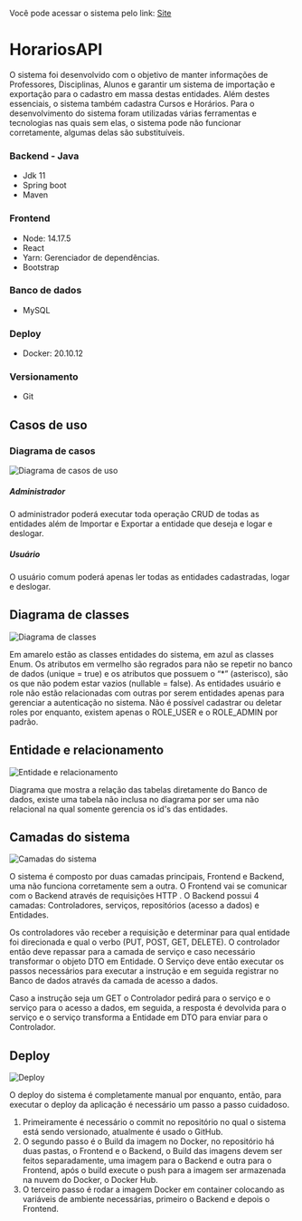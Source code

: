 Você pode acessar o sistema pelo link: <a href="https://horariosapi-ifrs.netlify.app/Login">Site</a>

# HorariosAPI
  O sistema foi desenvolvido com o objetivo de manter informações de Professores, Disciplinas, Alunos e garantir um sistema de importação e exportação para o cadastro em massa destas entidades. Além destes essenciais, o sistema também cadastra Cursos e Horários.
  Para o desenvolvimento do sistema foram utilizadas várias ferramentas e tecnologias nas quais sem elas, o sistema pode não funcionar corretamente, algumas delas são substituíveis.

### Backend - Java
  * Jdk 11
  * Spring boot
  * Maven

### Frontend
  * Node: 14.17.5
  * React
  * Yarn: Gerenciador de dependências.
  * Bootstrap

### Banco de dados 
  * MySQL

### Deploy
  * Docker: 20.10.12

### Versionamento
  * Git

## Casos de uso
  ### Diagrama de casos
   ![Diagrama de casos de uso](https://i.imgur.com/QxCl5hZ.png)
    
  ##### Administrador
   O administrador poderá executar toda operação CRUD de todas as entidades além de Importar e Exportar a entidade que deseja e logar e deslogar.
  
  ##### Usuário
   O usuário comum poderá apenas ler todas as entidades cadastradas, logar e deslogar.
   
## Diagrama de classes
  ![Diagrama de classes](https://i.imgur.com/CzBMrIX.png)
  
  Em amarelo estão as classes entidades do sistema, em azul as classes Enum. Os atributos em vermelho são regrados para não se repetir no banco de dados (unique = true) e os atributos que possuem o “*” (asterisco), são os que não podem estar vazios (nullable = false).
   As entidades usuário e role não estão relacionadas com outras por serem entidades apenas para gerenciar a autenticação no sistema. Não é possível cadastrar ou deletar roles por enquanto, existem apenas o ROLE_USER e o ROLE_ADMIN por padrão.
   
## Entidade e relacionamento
   ![Entidade e relacionamento](https://i.imgur.com/lxojiTL.png)
   
   Diagrama que mostra a relação das tabelas diretamente do Banco de dados, existe uma tabela não inclusa no diagrama por ser uma não relacional na qual somente gerencia os id's das entidades.
   
## Camadas do sistema
   ![Camadas do sistema](https://i.imgur.com/fTe3tHX.png)
   
   O sistema é composto por duas camadas principais, Frontend e Backend, uma não funciona corretamente sem a outra. O Frontend vai se comunicar com o Backend através de requisições HTTP . O Backend possui 4 camadas: Controladores, serviços, repositórios (acesso a dados) e Entidades. 
   
   Os controladores vão receber a requisição e determinar para qual entidade foi direcionada e qual o verbo (PUT, POST, GET, DELETE). O controlador então deve repassar para a camada de serviço e caso necessário transformar o objeto DTO em Entidade. O Serviço deve então executar os passos necessários para executar a instrução e em seguida registrar no Banco de dados através da camada de acesso a dados. 
   
   Caso a instrução seja um GET o Controlador pedirá para o serviço e o serviço para o acesso a dados, em seguida, a resposta é devolvida para o serviço e o serviço transforma a Entidade em DTO para enviar para o Controlador.
	
## Deploy
   ![Deploy](https://i.imgur.com/XHaC1Yv.png)
   
   O deploy do sistema é completamente manual por enquanto, então, para executar o deploy da aplicação é necessário um passo a passo cuidadoso.
   
   1. Primeiramente é necessário o commit no repositório no qual o sistema está sendo versionado, atualmente é usado o GitHub.
   2. O segundo passo é o Build da imagem no Docker, no repositório há duas pastas, o Frontend e o Backend, o Build das imagens devem ser feitos separadamente, uma imagem para o Backend e outra para o Frontend, após o build execute o push para a imagem ser armazenada na nuvem do Docker, o Docker Hub.
   3. O terceiro passo é rodar a imagem Docker em container colocando as variáveis de ambiente necessárias, primeiro o Backend e depois o Frontend.


   
  
    

